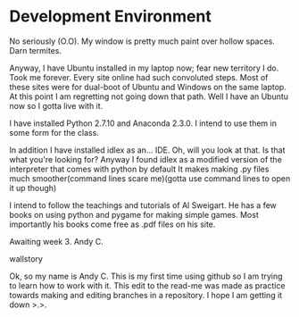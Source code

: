 <h1> Development Environment </h1>

No seriously (O.O). 
My window is pretty much paint over hollow spaces. Darn termites.

Anyway, I have Ubuntu installed in my laptop now; fear new territory I do. 
Took me forever. 
Every site online had such convoluted steps. 
Most of these sites were for dual-boot of Ubuntu and Windows on the same laptop. 
At this point I am regretting not going down that path. 
Well I have an Ubuntu now so I gotta live with it. 

I have installed Python 2.7.10 and Anaconda 2.3.0. 
I intend to use them in some form for the class.

In addition I have installed idlex as an... IDE. Oh, will you look at that. 
Is that what you're looking for? 
Anyway I found idlex as a modified version of the interpreter that comes with python by default
It makes making .py files much smoother(command lines scare me)(gotta use command lines to open it up though)

I intend to follow the teachings and tutorials of Al Sweigart. 
He has a few books on using python and pygame for making simple games.
Most importantly his books come free as .pdf files on his site. 

Awaiting week 3. 
Andy C. 


wallstory

Ok, so my name is Andy C.
This is my first time using github so I am trying to learn how to work with it. 
This edit to the read-me was made as practice towards making and editing branches in a repository.
I hope I am getting it down >.>. 
